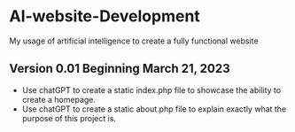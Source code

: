 # AI-website-Development
My usage of artificial intelligence to create a fully functional website

## Version 0.01 Beginning March 21, 2023
* Use chatGPT to create a static index.php file to showcase the ability to create a homepage.
* Use chatGPT to create a static about.php file to explain exactly what the purpose of this project is.
